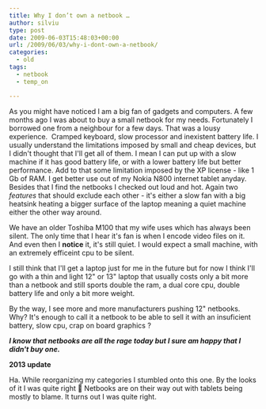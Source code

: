 ```yaml
---
title: Why I don’t own a netbook …
author: silviu
type: post
date: 2009-06-03T15:48:03+00:00
url: /2009/06/03/why-i-dont-own-a-netbook/
categories:
  - old
tags:
  - netbook
  - temp_on

---
```

As you might have noticed I am a big fan of gadgets and computers. A few months ago I was about to buy a small netbook for my needs. Fortunately I borrowed one from a neighbour for a few days. That was a lousy experience.  Cramped keyboard, slow processor and inexistent battery life. I usually understand the limitations imposed by small and cheap devices, but I didn't thought that I'll get all of them. I mean I can put up with a slow machine if it has good battery life, or with a lower battery life but better performance. Add to that some limitation imposed by the XP license - like 1 Gb of RAM. I get better use out of my Nokia N800 internet tablet anyday. Besides that I find the netbooks I checked out loud and hot. Again two _features_ that should exclude each other - it's either a slow fan with a big heatsink heating a bigger surface of the laptop meaning a quiet machine either the other way around.

We have an older Toshiba M100 that my wife uses which has always been silent. The only time that I hear it's fan is when I encode video files on it. And even then I **notice** it, it's still quiet. I would expect a small machine, with an extremely efficeint cpu to be silent.

I still think that I'll get a laptop just for me in the future but for now I think I'll go with a thin and light 12" or 13" laptop that usually costs only a bit more than a netbook and still sports double the ram, a dual core cpu, double battery life and only a bit more weight.

By the way, I see more and more manufacturers pushing 12" netbooks. Why? It's enough to call it a netbook to be able to sell it with an insuficient battery, slow cpu, crap on board graphics ?

**_I know that netbooks are all the rage today but I sure am happy that I didn't buy one._**

**2013 update**

Ha. While reorganizing my categories I stumbled onto this one. By the looks of it I was quite right 🙂 Netbooks are on their way out with tablets being mostly to blame. It turns out I was quite right.